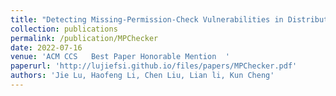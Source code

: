 ```yaml
---
title: "Detecting Missing-Permission-Check Vulnerabilities in Distributed Cloud Systems"
collection: publications
permalink: /publication/MPChecker
date: 2022-07-16
venue: 'ACM CCS   Best Paper Honorable Mention  '
paperurl: 'http://lujiefsi.github.io/files/papers/MPChecker.pdf'
authors: 'Jie Lu, Haofeng Li, Chen Liu, Lian li, Kun Cheng'
---
```

